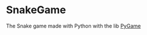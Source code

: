# SnakeGame
The Snake game made with Python with the lib <a href="https://www.pygame.org/news">PyGame</a>

